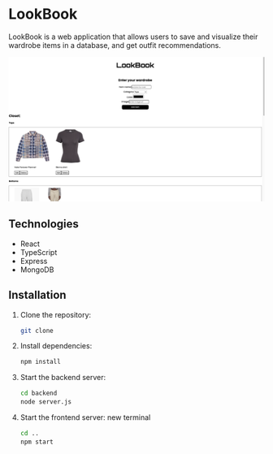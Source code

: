# LookBook

LookBook is a web application that allows users to save and visualize their wardrobe items in a database, and get outfit recommendations.

![LookBook site](./frontend/assets/lookbook2.png)

## Technologies

- React
- TypeScript
- Express
- MongoDB

## Installation

1. Clone the repository:

   ```bash
   git clone
   ```

2. Install dependencies:

   ```bash
   npm install
   ```

3. Start the backend server:

   ```bash
   cd backend
   node server.js
   ```

4. Start the frontend server:
   new terminal
   ```bash
   cd ..
   npm start
   ```
